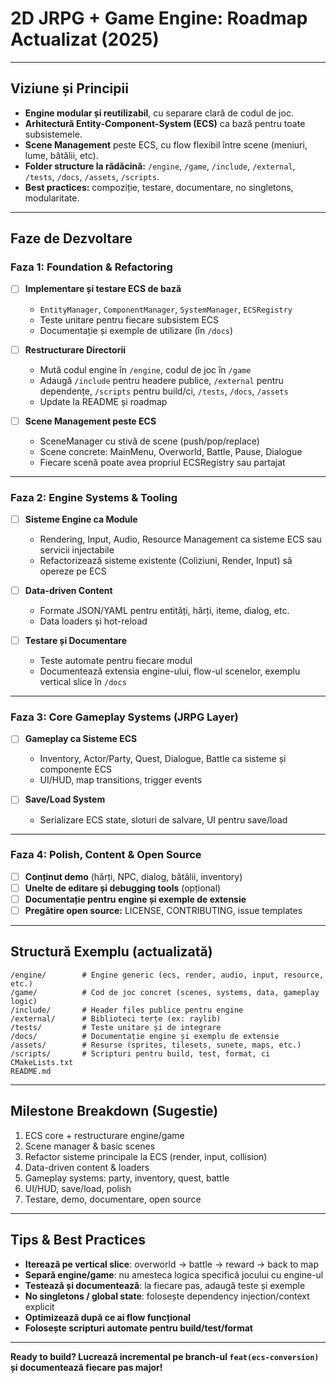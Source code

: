# 2D JRPG + Game Engine: Roadmap Actualizat (2025)

---

## Viziune și Principii

- **Engine modular și reutilizabil**, cu separare clară de codul de joc.
- **Arhitectură Entity-Component-System (ECS)** ca bază pentru toate subsistemele.
- **Scene Management** peste ECS, cu flow flexibil între scene (meniuri, lume, bătălii, etc).
- **Folder structure la rădăcină:** `/engine`, `/game`, `/include`, `/external`, `/tests`, `/docs`, `/assets`, `/scripts`.
- **Best practices:** compoziție, testare, documentare, no singletons, modularitate.

---

## Faze de Dezvoltare

### Faza 1: Foundation & Refactoring

- [ ] **Implementare și testare ECS de bază**
  - `EntityManager`, `ComponentManager`, `SystemManager`, `ECSRegistry`
  - Teste unitare pentru fiecare subsistem ECS
  - Documentație și exemple de utilizare (în `/docs`)

- [ ] **Restructurare Directorii**
  - Mută codul engine în `/engine`, codul de joc în `/game`
  - Adaugă `/include` pentru headere publice, `/external` pentru dependențe, `/scripts` pentru build/ci, `/tests`, `/docs`, `/assets`
  - Update la README și roadmap

- [ ] **Scene Management peste ECS**
  - SceneManager cu stivă de scene (push/pop/replace)
  - Scene concrete: MainMenu, Overworld, Battle, Pause, Dialogue
  - Fiecare scenă poate avea propriul ECSRegistry sau partajat

---

### Faza 2: Engine Systems & Tooling

- [ ] **Sisteme Engine ca Module**
  - Rendering, Input, Audio, Resource Management ca sisteme ECS sau servicii injectabile
  - Refactorizează sisteme existente (Coliziuni, Render, Input) să opereze pe ECS

- [ ] **Data-driven Content**
  - Formate JSON/YAML pentru entități, hărți, iteme, dialog, etc.
  - Data loaders și hot-reload

- [ ] **Testare și Documentare**
  - Teste automate pentru fiecare modul
  - Documentează extensia engine-ului, flow-ul scenelor, exemplu vertical slice în `/docs`

---

### Faza 3: Core Gameplay Systems (JRPG Layer)

- [ ] **Gameplay ca Sisteme ECS**
  - Inventory, Actor/Party, Quest, Dialogue, Battle ca sisteme și componente ECS
  - UI/HUD, map transitions, trigger events

- [ ] **Save/Load System**
  - Serializare ECS state, sloturi de salvare, UI pentru save/load

---

### Faza 4: Polish, Content & Open Source

- [ ] **Conținut demo** (hărți, NPC, dialog, bătălii, inventory)
- [ ] **Unelte de editare și debugging tools** (opțional)
- [ ] **Documentație pentru engine și exemple de extensie**
- [ ] **Pregătire open source:** LICENSE, CONTRIBUTING, issue templates

---

## Structură Exemplu (actualizată)

```
/engine/        # Engine generic (ecs, render, audio, input, resource, etc.)
/game/          # Cod de joc concret (scenes, systems, data, gameplay logic)
/include/       # Header files publice pentru engine
/external/      # Biblioteci terțe (ex: raylib)
/tests/         # Teste unitare și de integrare
/docs/          # Documentație engine și exemplu de extensie
/assets/        # Resurse (sprites, tilesets, sunete, maps, etc.)
/scripts/       # Scripturi pentru build, test, format, ci
CMakeLists.txt
README.md
```

---

## Milestone Breakdown (Sugestie)

1. ECS core + restructurare engine/game
2. Scene manager & basic scenes
3. Refactor sisteme principale la ECS (render, input, collision)
4. Data-driven content & loaders
5. Gameplay systems: party, inventory, quest, battle
6. UI/HUD, save/load, polish
7. Testare, demo, documentare, open source

---

## Tips & Best Practices

- **Iterează pe vertical slice**: overworld → battle → reward → back to map
- **Separă engine/game**: nu amesteca logica specifică jocului cu engine-ul
- **Testează și documentează**: la fiecare pas, adaugă teste și exemple
- **No singletons / global state**: folosește dependency injection/context explicit
- **Optimizează după ce ai flow funcțional**
- **Folosește scripturi automate pentru build/test/format**

---

**Ready to build? Lucrează incremental pe branch-ul `feat(ecs-conversion)` și documentează fiecare pas major!**